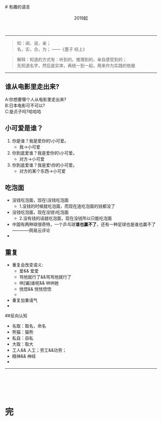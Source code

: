 <link type="text/css" rel="stylesheet" href="/css/GitHub_Word.css">
<br><br>
# 有趣的语言
<br><br>
<center> 2019起</center>
<br><br>

---


> 知：闻、说、亲；  
> 名，实，合，为；  ——《墨子 经上》

> 解释：知道的方式有：听到的，推理到的，亲自感受到的；  
> 先知道名字，然后是实体，再统一到一起，用来作为实践的依据

---

## 谁从电影里走出来?
A:你想要哪个人从电影里走出来?    
B:日本电影可不可以?  
C:是贞子吗?哈哈哈  

## 小可爱是谁？
1.  你是谁？我是爱你的\小可爱。
	- 我->小可爱
2. 你到底爱谁？我是爱你的\小可爱。
	- 对方->小可爱
3. 你到底爱谁？我是爱\你的小可爱。
	- 对方的某个东西->小可爱
## 吃泡面
- 没钱吃泡面，现在\没钱吃泡面
	- 1.没钱的时候就吃泡面，而现在连吃泡面的钱都没了
- 没钱吃泡面，现在没钱\吃泡面
	- 2.没有钱的话就吃泡面，现在没钱所以只能吃泡面
- 中国有两种球很奇特，一个乒乓球**谁也赢不了**，还有一种足球也是谁也赢不了————网易云评论
- 
## 重复
- 重复会改变语义:
	- 爱&& 爱爱
	- 骂他就行了&&骂骂他就行了
	- 哄[骗]谁呢&& 哄哄她
	- 恍惚&& 恍恍惚惚
	- 
- 重复加重语气
- 
##反向认知
- 名取：取名，命名
- 熊猫：猫熊
- 私自：自私
- 大取：取大
- 工人&& 人工；劳工&&功劳；
- 精神&& 神经
- 



---
<br><br><br><br>
# 完

<br><br><br><br>